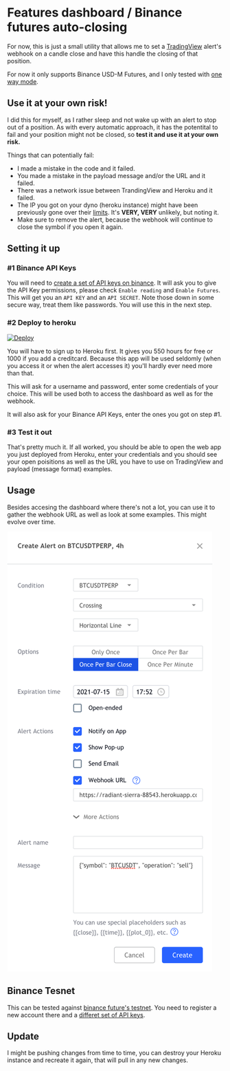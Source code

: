 # Features dashboard / Binance futures auto-closing

For now, this is just a small utility that allows me to set a [TradingView](https://www.tradingview.com/) alert's webhook on a candle close and have this handle the closing of that position.

For now it only supports Binance USD-M Futures, and I only tested with [one way mode](https://www.binance.com/en/support/faq/360041513552).

## Use it at your own risk!

I did this for myself, as I rather sleep and not wake up with an alert to stop out of a position. As with every automatic approach, it has the potentital to fail and your position might not be closed, so **test it and use it at your own risk.**

Things that can potentially fail:

- I made a mistake in the code and it failed.
- You made a mistake in the payload message and/or the URL and it failed.
- There was a network issue between TrandingView and Heroku and it failed.
- The IP you got on your dyno (heroku instance) might have been previously gone over their [limits](https://www.binance.com/en/support/faq/360004492232). It's **VERY, VERY** unlikely, but noting it.
- Make sure to remove the alert, because the webhook will continue to close the symbol if you open it again.

## Setting it up

### #1 Binance API Keys

 You will need to [create a set of API keys on binance](https://www.binance.com/en/support/faq/360002502072). It will ask you to give the API Key permissions, please check `Enable reading` and `Enable Futures`. This will get you an `API KEY` and an `API SECRET`. Note those down in some secure way, treat them like passwords. You will use this in the next step.

### #2 Deploy to heroku

[![Deploy](https://www.herokucdn.com/deploy/button.svg)](https://heroku.com/deploy?template=https://github.com/hanoii/binance-futures)

You will have to sign up to Heroku first. It gives you 550 hours for free or 1000 if you add a creditcard. Because this app will be used seldomly (when you access it or when the alert accesses it) you'll hardly ever need more than that.

This will ask for a username and password, enter some credentials of your choice. This will be used both to access the dashboard as well as for the webhook.

It will also ask for your Binance API Keys, enter the ones you got on step #1.

### #3 Test it out

That's pretty much it. If all worked, you should be able to open the web app you just deployed from Heroku, enter your credentials and you should see your open poisitions as well as the URL you have to use on TradingView and payload (message format) examples.

## Usage

Besides accesing the dashboard where there's not a lot, you can use it to gather the webhook URL as well as look at some examples. This might evolve over time.

![TradingView Example](docs/images/tvexample.png)

## Binance Tesnet

This can be tested against [binance future's testnet](https://testnet.binancefuture.com/). You need to register a new account there and a [differet set of API keys](https://dev.binance.vision/t/binance-testnet-environments/99).

## Update

I might be pushing changes from time to time, you can destroy your Heroku instance and recreate it again, that will pull in any new changes.

